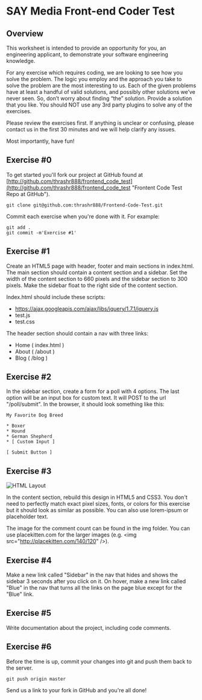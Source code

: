 SAY Media Front-end Coder Test
==============================

Overview
--------

This worksheet is intended to provide an opportunity for you, an engineering applicant, to demonstrate your software engineering knowledge.

For any exercise which requires coding, we are looking to see how you solve the problem. The logic you employ and the approach you take to solve the problem are the most interesting to us. Each of the given problems have at least a handful of valid solutions, and possibly other solutions weʼve never seen. So, donʼt worry about finding “the” solution. Provide a solution that you like. You should NOT use any 3rd party plugins to solve any of the exercises.

Please review the exercises first. If anything is unclear or confusing, please contact us in the first 30 minutes and we will help clarify any issues.

Most importantly, have fun! 

Exercise #0
-----------
To get started you'll fork our project at GitHub found at [http://github.com/thrashr888/frontend_code_test](http://github.com/thrashr888/frontend_code_test "Frontent Code Test Repo at GitHub").

    git clone git@github.com:thrashr888/Frontend-Code-Test.git

Commit each exercise when you're done with it. For example:

    git add .
    git commit -m'Exercise #1'

Exercise #1
-----------
Create an HTML5 page with header, footer and main sections in index.html. The main section should contain a content section and a sidebar. Set the width of the content section to 660 pixels and the sidebar section to 300 pixels. Make the sidebar float to the right side of the content section.

Index.html should include these scripts:

- https://ajax.googleapis.com/ajax/libs/jquery/1.7.1/jquery.js
- test.js
- test.css

The header section should contain a nav with three links:

- Home ( index.html )
- About ( /about )
- Blog ( /blog )

Exercise #2
-----------
In the sidebar section, create a form for a poll with 4 options. The last option will be an input box for custom text. It will POST to the url "/poll/submit". In the browser, it should look something like this:

    My Favorite Dog Breed
    
    * Boxer
    * Hound
    * German Shepherd
    * [ Custom Input ]
    
    [ Submit Button ]
    
Exercise #3
-----------
![HTML Layout](https://img.skitch.com/20120204-rhp7q6h6er1j2dwsm8pf3yd4pa.jpg "HTML Layout")

In the content section, rebuild this design in HTML5 and CSS3. You don't need to perfectly match exact pixel sizes, fonts, or colors for this exercise but it should look as similar as possible. You can also use lorem-ipsum or placeholder text.

The image for the comment count can be found in the img folder. You can use placekitten.com for the larger images (e.g. &lt;img src=&quot;http://placekitten.com/140/120&quot; /&gt;).

Exercise #4
-----------
Make a new link called "Sidebar" in the nav that hides and shows the sidebar 3 seconds after you click on it. On hover, make a new link called "Blue" in the nav that turns all the links on the page blue except for the "Blue" link.

Exercise #5
-----------
Write documentation about the project, including code comments.

Exercise #6
-----------
Before the time is up, commit your changes into git and push them back to the server.

    git push origin master

Send us a link to your fork in GitHub and you're all done!
